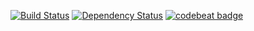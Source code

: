 [![Build Status](https://travis-ci.org/sidvi1/tvguide.svg?branch=master)](https://travis-ci.org/sidvi1/tvguide)
[![Dependency Status](https://www.versioneye.com/user/projects/57ab556489a9740044eab6a8/badge.svg?style=flat-square)](https://www.versioneye.com/user/projects/57ab556489a9740044eab6a8)
[![codebeat badge](https://codebeat.co/badges/98980f1b-1097-4974-a99b-541a62ddea1a)](https://codebeat.co/projects/github-com-sidvi1-tvguide)
